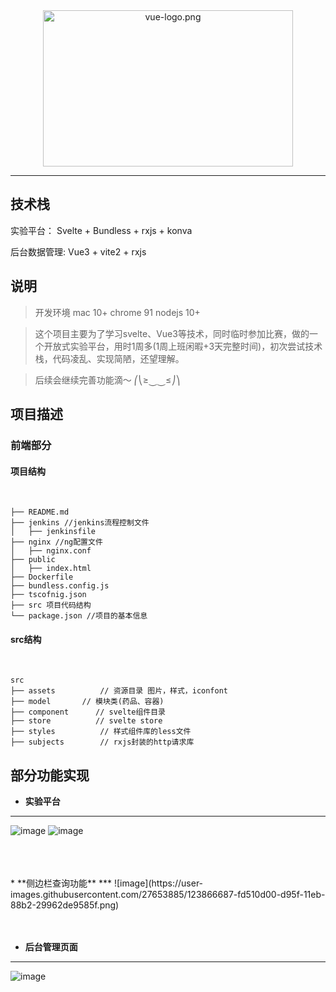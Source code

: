 <div align="center">
<img src="https://i.loli.net/2018/08/06/5b6844efb1974.png" width = "400" height = "250" alt="vue-logo.png" align=center />
</div>

***

## 技术栈

实验平台： Svelte + Bundless + rxjs + konva

后台数据管理: Vue3 + vite2 + rxjs


## 说明

>  开发环境 mac 10+ chrome 91 nodejs 10+

>  这个项目主要为了学习svelte、Vue3等技术，同时临时参加比赛，做的一个开放式实验平台，用时1周多(1周上班闲暇+3天完整时间)，初次尝试技术栈，代码凌乱、实现简陋，还望理解。

>  后续会继续完善功能滴～    ⎛⎝≥⏝⏝≤⎠⎞


## 项目描述

### 前端部分

#### 项目结构
</br>

```shell
├── README.md
├── jenkins //jenkins流程控制文件
│   ├── jenkinsfile
├── nginx //ng配置文件
│   ├── nginx.conf
├── public
│   ├── index.html
├── Dockerfile
├── bundless.config.js
├── tscofnig.json
├── src 项目代码结构
└── package.json //项目的基本信息
```

#### src结构
</br>

```shell
src
├── assets          // 资源目录 图片，样式，iconfont
├── model	    // 模块类(药品、容器)
├── component      // svelte组件目录
├── store          // svelte store
├── styles          // 样式组件库的less文件
├── subjects	    // rxjs封装的http请求库
```

## 部分功能实现
* **实验平台**
***
![image](https://user-images.githubusercontent.com/27653885/123867353-d47d4780-d960-11eb-9a98-db5057ea3954.png)
![image](https://user-images.githubusercontent.com/27653885/123867544-160df280-d961-11eb-8563-3bbb414cf8ea.png)

</br>
</br>
</br>
* **侧边栏查询功能**
***
![image](https://user-images.githubusercontent.com/27653885/123866687-fd510d00-d95f-11eb-88b2-29962de9585f.png)

</br>
</br>
</br>


* **后台管理页面**
***
![image](https://user-images.githubusercontent.com/27653885/123867657-32aa2a80-d961-11eb-8340-0477658d4760.png)
</br>
</br>
</br>

